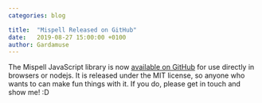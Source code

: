 ```yaml
---
categories: blog

title:  "Mispell Released on GitHub"
date:   2019-08-27 15:00:00 +0100
author: Gardamuse
---
```


The Mispell JavaScript library is now [available on GitHub](https://www.blushingdefeat.com/mispell/) for use directly in browsers or nodejs. It is released under the MIT license, so anyone who wants to can make fun things with it. If you do, please get in touch and show me! :D
